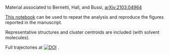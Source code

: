 Material associated to Bernetti, Hall, and Bussi, [arXiv:2103.04964](https://arxiv.org/abs/2103.04964)

[This notebook](./notebookj_cleaned_for_SI.ipynb) can be used to repeat the analysis and reproduce the figures reported in the manuscript.

Representative structures and cluster centroids are included (with solvent molecules).

Full trajectories at [![DOI](https://zenodo.org/badge/DOI/10.5281/zenodo.4646262.svg)](https://doi.org/10.5281/zenodo.4646262)
.
